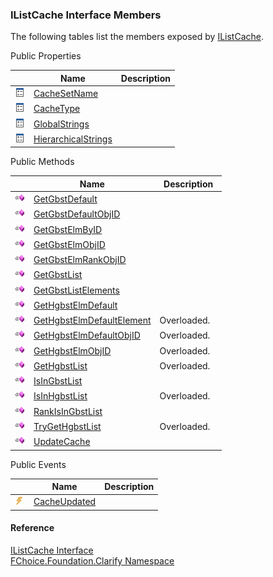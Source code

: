 ﻿### IListCache Interface Members

The following tables list the members exposed by [IListCache](fcSDK~FChoice.Foundation.Clarify.IListCache.md).

Public Properties

|   | Name | Description |
| --- | --- | --- |
| ![ Property](dotnetimages/Property.png) | [CacheSetName](fcSDK~FChoice.Foundation.Clarify.IListCache~CacheSetName.md) |   |
| ![ Property](dotnetimages/Property.png) | [CacheType](fcSDK~FChoice.Foundation.Clarify.IListCache~CacheType.md) |   |
| ![ Property](dotnetimages/Property.png) | [GlobalStrings](fcSDK~FChoice.Foundation.Clarify.IListCache~GlobalStrings.md) |   |
| ![ Property](dotnetimages/Property.png) | [HierarchicalStrings](fcSDK~FChoice.Foundation.Clarify.IListCache~HierarchicalStrings.md) |   |



Public Methods

|   | Name | Description |
| --- | --- | --- |
| ![ Method](dotnetimages/Method.png) | [GetGbstDefault](fcSDK~FChoice.Foundation.Clarify.IListCache~GetGbstDefault.md) |   |
| ![ Method](dotnetimages/Method.png) | [GetGbstDefaultObjID](fcSDK~FChoice.Foundation.Clarify.IListCache~GetGbstDefaultObjID.md) |   |
| ![ Method](dotnetimages/Method.png) | [GetGbstElmByID](fcSDK~FChoice.Foundation.Clarify.IListCache~GetGbstElmByID.md) |   |
| ![ Method](dotnetimages/Method.png) | [GetGbstElmObjID](fcSDK~FChoice.Foundation.Clarify.IListCache~GetGbstElmObjID.md) |   |
| ![ Method](dotnetimages/Method.png) | [GetGbstElmRankObjID](fcSDK~FChoice.Foundation.Clarify.IListCache~GetGbstElmRankObjID.md) |   |
| ![ Method](dotnetimages/Method.png) | [GetGbstList](fcSDK~FChoice.Foundation.Clarify.IListCache~GetGbstList.md) |   |
| ![ Method](dotnetimages/Method.png) | [GetGbstListElements](fcSDK~FChoice.Foundation.Clarify.IListCache~GetGbstListElements.md) |   |
| ![ Method](dotnetimages/Method.png) | [GetHgbstElmDefault](fcSDK~FChoice.Foundation.Clarify.IListCache~GetHgbstElmDefault.md) |   |
| ![ Method](dotnetimages/Method.png) | [GetHgbstElmDefaultElement](fcSDK~FChoice.Foundation.Clarify.IListCache~GetHgbstElmDefaultElement.md) | Overloaded.    |
| ![ Method](dotnetimages/Method.png) | [GetHgbstElmDefaultObjID](fcSDK~FChoice.Foundation.Clarify.IListCache~GetHgbstElmDefaultObjID.md) | Overloaded.    |
| ![ Method](dotnetimages/Method.png) | [GetHgbstElmObjID](fcSDK~FChoice.Foundation.Clarify.IListCache~GetHgbstElmObjID.md) | Overloaded.    |
| ![ Method](dotnetimages/Method.png) | [GetHgbstList](fcSDK~FChoice.Foundation.Clarify.IListCache~GetHgbstList.md) | Overloaded.    |
| ![ Method](dotnetimages/Method.png) | [IsInGbstList](fcSDK~FChoice.Foundation.Clarify.IListCache~IsInGbstList.md) |   |
| ![ Method](dotnetimages/Method.png) | [IsInHgbstList](fcSDK~FChoice.Foundation.Clarify.IListCache~IsInHgbstList.md) | Overloaded.    |
| ![ Method](dotnetimages/Method.png) | [RankIsInGbstList](fcSDK~FChoice.Foundation.Clarify.IListCache~RankIsInGbstList.md) |   |
| ![ Method](dotnetimages/Method.png) | [TryGetHgbstList](fcSDK~FChoice.Foundation.Clarify.IListCache~TryGetHgbstList.md) | Overloaded.    |
| ![ Method](dotnetimages/Method.png) | [UpdateCache](fcSDK~FChoice.Foundation.Clarify.IListCache~UpdateCache.md) |   |



Public Events

|   | Name | Description |
| --- | --- | --- |
| ![ Event](dotnetimages/Event.png) | [CacheUpdated](fcSDK~FChoice.Foundation.Clarify.IListCache~CacheUpdated_EV.md) |   |





#### Reference

[IListCache Interface](fcSDK~FChoice.Foundation.Clarify.IListCache.md)  
[FChoice.Foundation.Clarify Namespace](fcSDK~FChoice.Foundation.Clarify_namespace.md)